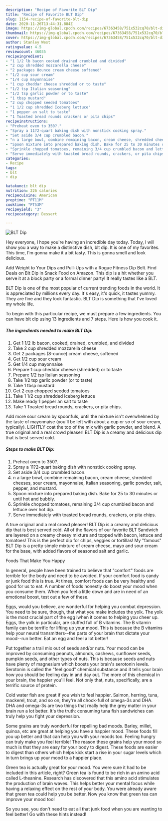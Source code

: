 ```yaml
---
description: "Recipe of Favorite BLT Dip"
title: "Recipe of Favorite BLT Dip"
slug: 1154-recipe-of-favorite-blt-dip
date: 2020-11-26T13:44:31.884Z
image: https://img-global.cpcdn.com/recipes/67363458/751x532cq70/blt-dip-recipe-main-photo.jpg
thumbnail: https://img-global.cpcdn.com/recipes/67363458/751x532cq70/blt-dip-recipe-main-photo.jpg
cover: https://img-global.cpcdn.com/recipes/67363458/751x532cq70/blt-dip-recipe-main-photo.jpg
author: Stanley West
ratingvalue: 4.5
reviewcount: 46035
recipeingredient:
- "1 1/2 lb bacon cooked drained crumbled and divided"
- "2 cup shredded mozzarella cheese"
- "2 packages 8ounce cream cheese softened"
- "1/2 cup sour cream"
- "1/4 cup mayonnaise"
- "1 cup cheddar cheese shredded or to taste"
- "1/2 tsp Italian seasoning"
- "1/2 tsp garlic powder or to taste"
- "1 tbsp mustard"
- "2 cup chopped seeded tomatoes"
- "1 1/2 cup shredded Iceberg lettuce"
- "1 pepper an salt to taste"
- "1 Toasted bread rounds crackers or pita chips"
recipeinstructions:
- "Preheat oven to 350?."
- "Spray a 11?2-quart baking dish with nonstick cooking spray."
- "Set aside 3/4 cup crumbled bacon."
- "n a large bowl, combine remaining bacon, cream cheese, shredded cheeses, sour cream, mayonnaise, Italian seasoning, garlic powder, salt, pepper, and mustard."
- "Spoon mixture into prepared baking dish. Bake for 25 to 30 minutes or until hot and bubbly."
- "Sprinkle chopped tomatoes, remaining 3/4 cup crumbled bacon and lettuce over hot dip."
- "Serve immediately with toasted bread rounds, crackers, or pita chips."
categories:
- Recipe
tags:
- blt
- dip

katakunci: blt dip 
nutrition: 226 calories
recipecuisine: American
preptime: "PT11M"
cooktime: "PT53M"
recipeyield: "3"
recipecategory: Dessert

---
```



![BLT Dip](https://img-global.cpcdn.com/recipes/67363458/751x532cq70/blt-dip-recipe-main-photo.jpg)

Hey everyone, I hope you're having an incredible day today. Today, I will show you a way to make a distinctive dish, blt dip. It is one of my favorites. This time, I'm gonna make it a bit tasty. This is gonna smell and look delicious.

Add Weight to Your Dips and Pull-Ups with a Rogue Fitness Dip Belt. Find Deals on Blt Dip in Snack Food on Amazon. This dip is a hit whether you serve it at a block party or a formal dinner party! It really tastes like a BLT.

BLT Dip is one of the most popular of current trending foods in the world. It is appreciated by millions every day. It's easy, it's quick, it tastes yummy. They are fine and they look fantastic. BLT Dip is something that I've loved my whole life.


To begin with this particular recipe, we must prepare a few ingredients. You can have blt dip using 13 ingredients and 7 steps. Here is how you cook it.

<!--inarticleads1-->

##### The ingredients needed to make BLT Dip:

1. Get 1 1/2 lb bacon, cooked, drained, crumbled, and divided
1. Take 2 cup shredded mozzarella cheese
1. Get 2 packages (8-ounce) cream cheese, softened
1. Get 1/2 cup sour cream
1. Get 1/4 cup mayonnaise
1. Prepare 1 cup cheddar cheese (shredded) or to taste
1. Prepare 1/2 tsp Italian seasoning
1. Take 1/2 tsp garlic powder (or to taste)
1. Take 1 tbsp mustard
1. Get 2 cup chopped seeded tomatoes
1. Take 1 1/2 cup shredded Iceberg lettuce
1. Make ready 1 pepper an salt to taste
1. Take 1 Toasted bread rounds, crackers, or pita chips.


Add more sour cream by spoonfuls, until the mixture isn&#39;t overwhelmed by the taste of mayonnaise (you&#39;ll be left with about a cup or so of sour cream, typically). LIGHTLY coat the top of the mix with garlic powder, and blend. A true original and a real crowd pleaser! BLT Dip is a creamy and delicious dip that is best served cold. 

<!--inarticleads2-->

##### Steps to make BLT Dip:

1. Preheat oven to 350?.
1. Spray a 11?2-quart baking dish with nonstick cooking spray.
1. Set aside 3/4 cup crumbled bacon.
1. n a large bowl, combine remaining bacon, cream cheese, shredded cheeses, sour cream, mayonnaise, Italian seasoning, garlic powder, salt, pepper, and mustard.
1. Spoon mixture into prepared baking dish. Bake for 25 to 30 minutes or until hot and bubbly.
1. Sprinkle chopped tomatoes, remaining 3/4 cup crumbled bacon and lettuce over hot dip.
1. Serve immediately with toasted bread rounds, crackers, or pita chips.


A true original and a real crowd pleaser! BLT Dip is a creamy and delicious dip that is best served cold. All of the flavors of our favorite BLT Sandwich are layered on a creamy cheesy mixture and topped with bacon, lettuce and tomatoes! This is the perfect dip for chips, veggies or tortillas! My &#34;famous&#34; BLT Dip is a pretty simple mixture of cream cheese, mayo and sour cream for the base, with added flavors of seasoned salt and garlic. 

Foods That Make You Happy


In general, people have been trained to believe that "comfort" foods are terrible for the body and need to be avoided. If your comfort food is candy or junk food this is true. At times, comfort foods can be very healthy and good for us to eat. A number of foods honestly do boost your mood when you consume them. When you feel a little down and are in need of an emotional boost, test out a few of these.

Eggs, would you believe, are wonderful for helping you combat depression. You need to be sure, though, that what you make includes the yolk. The yolk is the most crucial part of the egg iwhen it comes to helping you cheer up. Eggs, the yolk in particular, are stuffed full of B vitamins. The B vitamin family can be terrific for lifting up your mood. This is because the B vitamins help your neural transmitters--the parts of your brain that dictate your mood--run better. Eat an egg and feel a lot better!

Put together a trail mix out of seeds and/or nuts. Your mood can be improved by consuming peanuts, almonds, cashews, sunflower seeds, pumpkin seeds, and other types of nuts. This is because seeds and nuts have plenty of magnesium which boosts your brain's serotonin levels. Serotonin is called the "feel good" chemical substance and it tells your brain how you should be feeling day in and day out. The more of this chemical in your brain, the happier you'll feel. Not only that, nuts, specifically, are a terrific source of protein.

Cold water fish are great if you wish to feel happier. Salmon, herring, tuna, mackerel, trout, and so on, they're all chock-full of omega-3s and DHA. DHA and omega-3s are two things that really help the grey matter in your brain run a lot better. It's the truth: consuming tuna fish sandwiches can truly help you fight your depression. 

Some grains are truly wonderful for repelling bad moods. Barley, millet, quinoa, etc are great at helping you have a happier mood. These foods fill you up better and that can help you with your moods too. Feeling hungry can truly make you feel terrible! The reason these grains help your mood so much is that they are easy for your body to digest. These foods are easier to digest than others which helps kick start a rise in your sugar levels which in turn brings up your mood to a happier place.

Green tea is actually great for your mood. You were sure it had to be included in this article, right? Green tea is found to be rich in an amino acid called L-theanine. Research has discovered that this amino acid stimulates the production of brain waves. This helps better your mental focus while having a relaxing effect on the rest of your body. You were already aware that green tea could help you be better. Now you know that green tea can improve your mood too!

So you see, you don't need to eat all that junk food when you are wanting to feel better! Go  with  these hints  instead!


